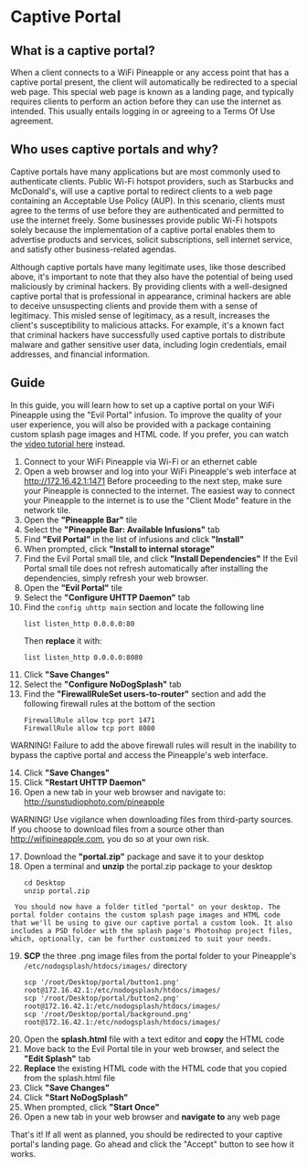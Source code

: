 # Captive Portal

## What is a captive portal?

When a client connects to a WiFi Pineapple or any access point that has a captive portal present, the client will automatically be redirected to a special web page. This special web page is known as a landing page, and typically requires clients to perform an action before they can use the internet as intended. This usually entails logging in or agreeing to a Terms Of Use agreement.

## Who uses captive portals and why?

Captive portals have many applications but are most commonly used to authenticate clients. Public Wi-Fi hotspot providers, such as Starbucks and McDonald's, will use a captive portal to redirect clients to a web page containing an Acceptable Use Policy (AUP). In this scenario, clients must agree to the terms of use before they are authenticated and permitted to use the internet freely. Some businesses provide public Wi-Fi hotspots solely because the implementation of a captive portal enables them to advertise products and services, solicit subscriptions, sell internet service, and satisfy other business-related agendas.

Although captive portals have many legitimate uses, like those described above, it's important to note that they also have the potential of being used maliciously by criminal hackers. By providing clients with a well-designed captive portal that is professional in appearance, criminal hackers are able to deceive unsuspecting clients and provide them with a sense of legitimacy. This misled sense of legitimacy, as a result, increases the client's susceptibility to malicious attacks. For example, it's a known fact that criminal hackers have successfully used captive portals to distribute malware and gather sensitive user data, including login credentials, email addresses, and financial information.

## Guide

In this guide, you will learn how to set up a captive portal on your WiFi Pineapple using the "Evil Portal" infusion. To improve the quality of your user experience, you will also be provided with a package containing custom splash page images and HTML code. If you prefer, you can watch the [video tutorial here](http://youtu.be/nw4bo4rXGgQ) instead.

  1. Connect to your WiFi Pineapple via Wi-Fi or an ethernet cable
  2. Open a web browser and log into your WiFi Pineapple's web interface at
     http://172.16.42.1:1471
     Before proceeding to the next step, make sure your Pineapple is connected to the internet. The easiest way to connect your Pineapple to the internet is to use the "Client Mode" feature in the network tile.
  3. Open the **"Pineapple Bar"** tile
  4. Select the **"Pineapple Bar: Available Infusions"** tab
  5. Find **"Evil Portal"** in the list of infusions and click **"Install"**
  6. When prompted, click **"Install to internal storage"**
  7. Find the Evil Portal small tile, and click **"Install Dependencies"**
     If the Evil Portal small tile does not refresh automatically after installing the dependencies, simply refresh your web browser.
  8. Open the **"Evil Portal"** tile
  9. Select the **"Configure UHTTP Daemon"** tab
  10. Find the `config uhttp main` section and locate the following line
      ```
      list listen_http 0.0.0.0:80
      ```
      Then **replace** it with:
      ```
      list listen_http 0.0.0.0:8080
      ```
  11. Click **"Save Changes"**
  12. Select the **"Configure NoDogSplash"** tab
  13. Find the **"FirewallRuleSet users-to-router"** section and add the following firewall rules at the bottom of the section
      ```
      FirewallRule allow tcp port 1471
      FirewallRule allow tcp port 8080
      ```
  WARNING! Failure to add the above firewall rules will result in the inability to bypass the captive portal and access the Pineapple's web interface.

  14. Click **"Save Changes"**
  15. Click **"Restart UHTTP Daemon"**
  16. Open a new tab in your web browser and navigate to: http://sunstudiophoto.com/pineapple

  WARNING! Use vigilance when downloading files from third-party sources. If you choose to download files from a source other than http://wifipineapple.com, you do so at your own risk.

  17. Download the **"portal.zip"** package and save it to your desktop
  18. Open a terminal and **unzip** the portal.zip package to your desktop
      ```
      cd Desktop
      unzip portal.zip
      ```
     You should now have a folder titled "portal" on your desktop. The portal folder contains the custom splash page images and HTML code that we'll be using to give our captive portal a custom look. It also includes a PSD folder with the splash page's Photoshop project files, which, optionally, can be further customized to suit your needs.
  19. **SCP** the three .png image files from the portal folder to your Pineapple's `/etc/nodogsplash/htdocs/images/` directory
      ```
      scp '/root/Desktop/portal/button1.png' root@172.16.42.1:/etc/nodogsplash/htdocs/images/
      scp '/root/Desktop/portal/button2.png' root@172.16.42.1:/etc/nodogsplash/htdocs/images/
      scp '/root/Desktop/portal/background.png' root@172.16.42.1:/etc/nodogsplash/htdocs/images/
      ```
  20. Open the **splash.html** file with a text editor and **copy** the HTML code
  21. Move back to the Evil Portal tile in your web browser, and select the **"Edit Splash"** tab
  22. **Replace** the existing HTML code with the HTML code that you copied from the splash.html file
  23. Click **"Save Changes"**
  24. Click **"Start NoDogSplash"**
  25. When prompted, click **"Start Once"**
  26. Open a new tab in your web browser and **navigate to** any web page

That's it! If all went as planned, you should be redirected to your captive portal's landing page. Go ahead and click the "Accept" button to see how it works.